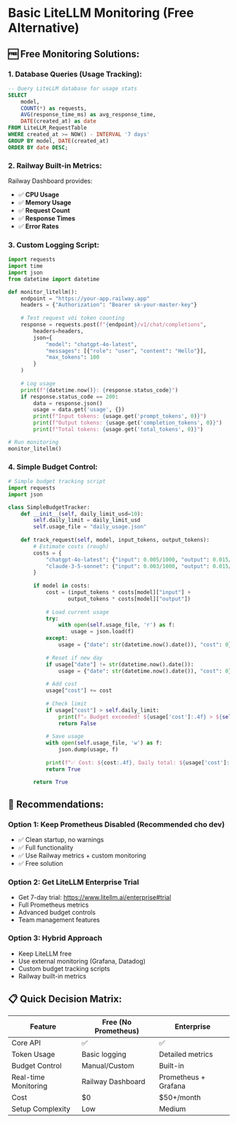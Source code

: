 # Basic LiteLLM Monitoring (Free Alternative)

## 🆓 **Free Monitoring Solutions:**

### **1. Database Queries (Usage Tracking):**
```sql
-- Query LiteLLM database for usage stats
SELECT 
    model,
    COUNT(*) as requests,
    AVG(response_time_ms) as avg_response_time,
    DATE(created_at) as date
FROM LiteLLM_RequestTable 
WHERE created_at >= NOW() - INTERVAL '7 days'
GROUP BY model, DATE(created_at)
ORDER BY date DESC;
```

### **2. Railway Built-in Metrics:**
Railway Dashboard provides:
- ✅ **CPU Usage**
- ✅ **Memory Usage** 
- ✅ **Request Count**
- ✅ **Response Times**
- ✅ **Error Rates**

### **3. Custom Logging Script:**
```python
import requests
import time
import json
from datetime import datetime

def monitor_litellm():
    endpoint = "https://your-app.railway.app"
    headers = {"Authorization": "Bearer sk-your-master-key"}
    
    # Test request với token counting
    response = requests.post(f"{endpoint}/v1/chat/completions", 
        headers=headers,
        json={
            "model": "chatgpt-4o-latest",
            "messages": [{"role": "user", "content": "Hello"}],
            "max_tokens": 100
        }
    )
    
    # Log usage
    print(f"{datetime.now()}: {response.status_code}")
    if response.status_code == 200:
        data = response.json()
        usage = data.get('usage', {})
        print(f"Input tokens: {usage.get('prompt_tokens', 0)}")
        print(f"Output tokens: {usage.get('completion_tokens', 0)}")
        print(f"Total tokens: {usage.get('total_tokens', 0)}")

# Run monitoring
monitor_litellm()
```

### **4. Simple Budget Control:**
```python
# Simple budget tracking script
import requests
import json

class SimpleBudgetTracker:
    def __init__(self, daily_limit_usd=10):
        self.daily_limit = daily_limit_usd
        self.usage_file = "daily_usage.json"
    
    def track_request(self, model, input_tokens, output_tokens):
        # Estimate costs (rough)
        costs = {
            "chatgpt-4o-latest": {"input": 0.005/1000, "output": 0.015/1000},
            "claude-3-5-sonnet": {"input": 0.003/1000, "output": 0.015/1000}
        }
        
        if model in costs:
            cost = (input_tokens * costs[model]["input"] + 
                   output_tokens * costs[model]["output"])
            
            # Load current usage
            try:
                with open(self.usage_file, 'r') as f:
                    usage = json.load(f)
            except:
                usage = {"date": str(datetime.now().date()), "cost": 0}
            
            # Reset if new day
            if usage["date"] != str(datetime.now().date()):
                usage = {"date": str(datetime.now().date()), "cost": 0}
            
            # Add cost
            usage["cost"] += cost
            
            # Check limit
            if usage["cost"] > self.daily_limit:
                print(f"⚠️ Budget exceeded! ${usage['cost']:.4f} > ${self.daily_limit}")
                return False
            
            # Save usage
            with open(self.usage_file, 'w') as f:
                json.dump(usage, f)
            
            print(f"✅ Cost: ${cost:.4f}, Daily total: ${usage['cost']:.4f}")
            return True
        
        return True
```

## 🚀 **Recommendations:**

### **Option 1: Keep Prometheus Disabled (Recommended cho dev)**
- ✅ Clean startup, no warnings
- ✅ Full functionality
- ✅ Use Railway metrics + custom monitoring
- ✅ Free solution

### **Option 2: Get LiteLLM Enterprise Trial**
- Get 7-day trial: https://www.litellm.ai/enterprise#trial
- Full Prometheus metrics
- Advanced budget controls
- Team management features

### **Option 3: Hybrid Approach**
- Keep LiteLLM free
- Use external monitoring (Grafana, Datadog)
- Custom budget tracking scripts
- Railway built-in metrics

## 📋 **Quick Decision Matrix:**

| Feature | Free (No Prometheus) | Enterprise |
|---------|---------------------|------------|
| Core API | ✅ | ✅ |
| Token Usage | Basic logging | Detailed metrics |
| Budget Control | Manual/Custom | Built-in |
| Real-time Monitoring | Railway Dashboard | Prometheus + Grafana |
| Cost | $0 | $50+/month |
| Setup Complexity | Low | Medium |
